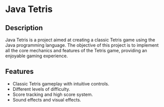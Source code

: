 # Java Tetris

## Description
Java Tetris is a project aimed at creating a classic Tetris game using the Java programming language. The objective of this project is to implement all the core mechanics and features of the Tetris game, providing an enjoyable gaming experience.

## Features
- Classic Tetris gameplay with intuitive controls.
- Different levels of difficulty.
- Score tracking and high score system.
- Sound effects and visual effects.

